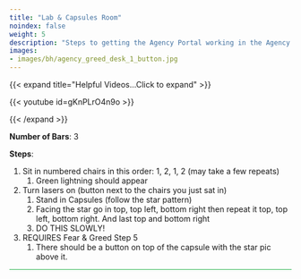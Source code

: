 ```yaml
---
title: "Lab & Capsules Room"
noindex: false
weight: 5
description: "Steps to getting the Agency Portal working in the Agency RP house."
images:
- images/bh/agency_greed_desk_1_button.jpg
---
```


{{< expand title="Helpful Videos...Click to expand" >}} 
<div class="grid-1 post-vid-dot">

{{< youtube id=gKnPLrO4n9o >}}

</div>
{{< /expand >}}

**Number of Bars**: 3

**Steps**:
1. Sit in numbered chairs in this order: 1, 2, 1, 2 (may take a few repeats)
    1. Green lightning should appear
1. Turn lasers on (button next to the chairs you just sat in)
    1. Stand in Capsules (follow the star pattern)
    1. Facing the star go in top, top left, bottom right then repeat it top, top left, bottom right. And last top and bottom right
    1. DO THIS SLOWLY!
1. REQUIRES Fear & Greed Step 5
    1. There should be a button on top of the capsule with the star pic above it.


<hr style="background-color: #28b44c" size=8>